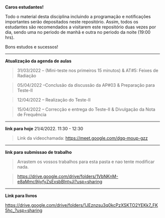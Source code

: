 **Caros estudantes!**

Todo o material desta disciplina incluindo a programação e notificações importantes serão depositados neste repositório. Assim, todos os estudantes são recomendados a visitarem este repositório duas vezes por dia, sendo uma no periodo de manhã e outra no periodo da noite (19:00 hrs).

Bons estudos e sucessos!

------------------------------------------------------------------------------------------------------
**Atualização da agenda de aulas**

> 31/03/2022 – (Mini-teste nos primeiros 15 minutos) & AT#5: Feixes de Radiação

> 05/04/2022 –Conclusão da discussão da AP#03 & Preparação para Teste-II

> 12/04/2022 – Realização do Teste-II

> 15/04/2022 – Correcção e entrega do Teste-II & Divulgação da Nota de Frequência

----------------------------------------------------------------------------------------------------------
**link para hoje** 21/4/2022. 11:30 - 12:30

> Link da videochamada: https://meet.google.com/dgq-moup-gzz

------------------------------------------------------------------------------------------------------
**link para submissao de trabalho**

> Arrastem os vossos trabalhos para esta pasta e nao tente modificar nada. 

> https://drive.google.com/drive/folders/1VbNKnM-e8aMmc9ijyfyZsExsbBlntyJi?usp=sharing

---------------------------------------------------------------------------------------------------------
**Link para livros**

https://drive.google.com/drive/folders/1JEznzsu3q0kcPzXSKTO2YEKk7_FK5hc_?usp=sharing
